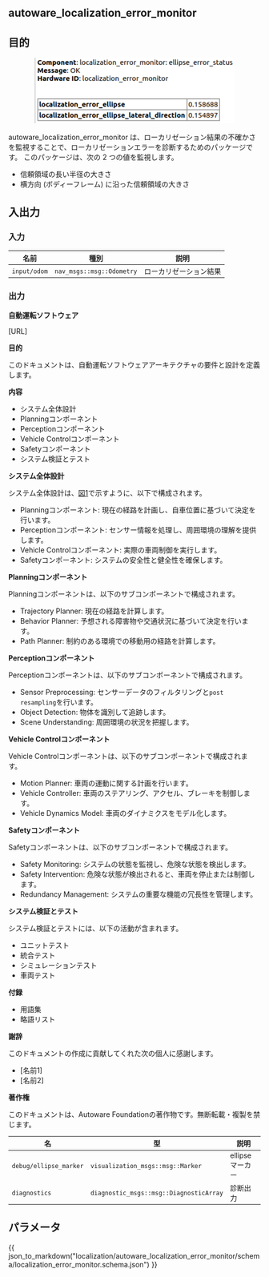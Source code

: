 ## autoware_localization_error_monitor

## 目的

<p align="center">
<img src="./media/diagnostics.png" width="400">
</p>

autoware_localization_error_monitor は、ローカリゼーション結果の不確かさを監視することで、ローカリゼーションエラーを診断するためのパッケージです。
このパッケージは、次の 2 つの値を監視します。

- 信頼領域の長い半径の大きさ
- 横方向 (ボディーフレーム) に沿った信頼領域の大きさ

## 入出力

### 入力

| 名前         | 種別                      | 説明         |
| ------------ | ------------------------- | ------------------- |
| `input/odom` | `nav_msgs::msg::Odometry` | ローカリゼーション結果 |

### 出力

**自動運転ソフトウェア**

[URL]

**目的**

このドキュメントは、自動運転ソフトウェアアーキテクチャの要件と設計を定義します。

**内容**

- システム全体設計
- Planningコンポーネント
- Perceptionコンポーネント
- Vehicle Controlコンポーネント
- Safetyコンポーネント
- システム検証とテスト

**システム全体設計**

システム全体設計は、[図1](#図1)で示すように、以下で構成されます。

- Planningコンポーネント: 現在の経路を計画し、自車位置に基づいて決定を行います。
- Perceptionコンポーネント: センサー情報を処理し、周囲環境の理解を提供します。
- Vehicle Controlコンポーネント: 実際の車両制御を実行します。
- Safetyコンポーネント: システムの安全性と健全性を確保します。

**Planningコンポーネント**

Planningコンポーネントは、以下のサブコンポーネントで構成されます。

- Trajectory Planner: 現在の経路を計算します。
- Behavior Planner: 予想される障害物や交通状況に基づいて決定を行います。
- Path Planner: 制約のある環境での移動用の経路を計算します。

**Perceptionコンポーネント**

Perceptionコンポーネントは、以下のサブコンポーネントで構成されます。

- Sensor Preprocessing: センサーデータのフィルタリングと`post resampling`を行います。
- Object Detection: 物体を識別して追跡します。
- Scene Understanding: 周囲環境の状況を把握します。

**Vehicle Controlコンポーネント**

Vehicle Controlコンポーネントは、以下のサブコンポーネントで構成されます。

- Motion Planner: 車両の運動に関する計画を行います。
- Vehicle Controller: 車両のステアリング、アクセル、ブレーキを制御します。
- Vehicle Dynamics Model: 車両のダイナミクスをモデル化します。

**Safetyコンポーネント**

Safetyコンポーネントは、以下のサブコンポーネントで構成されます。

- Safety Monitoring: システムの状態を監視し、危険な状態を検出します。
- Safety Intervention: 危険な状態が検出されると、車両を停止または制御します。
- Redundancy Management: システムの重要な機能の冗長性を管理します。

**システム検証とテスト**

システム検証とテストには、以下の活動が含まれます。

- ユニットテスト
- 統合テスト
- シミュレーションテスト
- 車両テスト

**付録**

- 用語集
- 略語リスト

**謝辞**

このドキュメントの作成に貢献してくれた次の個人に感謝します。

- [名前1]
- [名前2]

**著作権**

このドキュメントは、Autoware Foundationの著作物です。無断転載・複製を禁じます。

| 名                   | 型                                     | 説明         |
| ---------------------- | --------------------------------------- | ------------------- |
| `debug/ellipse_marker` | `visualization_msgs::msg::Marker`       | ellipseマーカー      |
| `diagnostics`          | `diagnostic_msgs::msg::DiagnosticArray` | 診断出力 |

## パラメータ

{{ json_to_markdown("localization/autoware_localization_error_monitor/schema/localization_error_monitor.schema.json") }}
